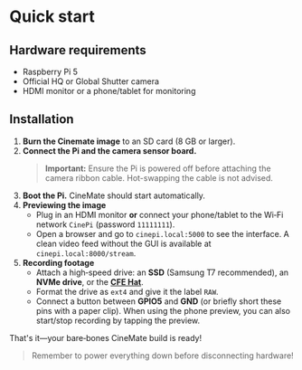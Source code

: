 # Quick start

## Hardware requirements
- Raspberry Pi 5
- Official HQ or Global Shutter camera
- HDMI monitor or a phone/tablet for monitoring

## Installation
1. **Burn the Cinemate image** to an SD card (8&nbsp;GB or larger).
2. **Connect the Pi and the camera sensor board.**
   > **Important:** Ensure the Pi is powered off before attaching the camera ribbon cable. Hot-swapping the cable is not advised.
3. **Boot the Pi.** CineMate should start automatically.
4. **Previewing the image**
   - Plug in an HDMI monitor **or** connect your phone/tablet to the Wi‑Fi network `CinePi` (password `11111111`).
   - Open a browser and go to `cinepi.local:5000` to see the interface. A clean video feed without the GUI is available at `cinepi.local:8000/stream`.
5. **Recording footage**
   - Attach a high‑speed drive: an **SSD** (Samsung T7 recommended), an **NVMe drive**, or the **[CFE Hat](https://www.tindie.com/products/will123321/cfe-hat-for-raspberry-pi-5/)**.
   - Format the drive as `ext4` and give it the label `RAW`.
   - Connect a button between **GPIO5** and **GND** (or briefly short these pins with a paper clip). When using the phone preview, you can also start/stop recording by tapping the preview.

That's it—your bare‑bones CineMate build is ready!

>Remember to power everything down before disconnecting hardware!